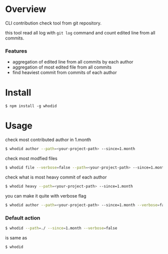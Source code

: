 # Overview

CLI contribution check tool from git repository.

this tool read all log with `git log` command and count edited line from all commits.

### Features

* aggregation of edited line from all commits by each author
* aggregation of most edited file from all commits
* find heaviest commit from commits of each author

# Install

```
$ npm install -g whodid
```


# Usage


check most contributed author in 1.month

```bash
$ whodid author --path=<your-project-path> --since=1.month
```

check most modfied files

```bash
$ whodid file --verbose=false --path=<your-project-path> --since=1.month
```

check what is most heavy commit of each author

```bash
$ whodid heavy --path=<your-project-path> --since=1.month
```

you can make it quite with verbose flag

```bash
$ whodid author --path=<your-project-path> --since=1.month --verbose=false
```

### Default action

```bash
$ whodid --path=./ --since=1.month --verbose=false
```
is same as

```bash
$ whodid
```
